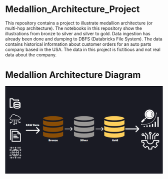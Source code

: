 # Medallion_Architecture_Project

This repository contains a project to illustrate medallion architecture (or multi-hop architecture).
The notebooks in this repository show the illustrations from bronze to silver and silver to gold.
Data ingestion has already been done and dumping to DBFS (Databricks File System).
The data contains historical information about customer orders for an auto parts company based in the USA.
The data in this project is fictitious and not real data about the company.

# Medallion Architecture Diagram
![alt text](https://github.com/DataNaija/Medallion_Architecture_Project/blob/main/MEDArch.png)

